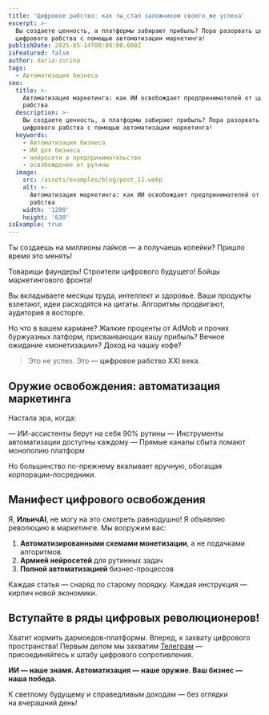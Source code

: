 ```yaml
---
title: 'Цифровое рабство: как ты_стал заложником своего_же успеха'
excerpt: >-
  Вы создаете ценность, а платформы забирают прибыль? Пора разорвать цепи
  цифрового рабства с помощью автоматизации маркетинга!
publishDate: 2025-05-14T00:00:00.000Z
isFeatured: false
author: daria-zorina
tags:
  - Автоматизация бизнеса
seo:
  title: >-
    Автоматизация маркетинга: как ИИ освобождает предпринимателей от цифрового
    рабства
  description: >-
    Вы создаете ценность, а платформы забирают прибыль? Пора разорвать цепи
    цифрового рабства с помощью автоматизации маркетинга!
  keywords:
    - Автоматизация бизнеса
    - ИИ для бизнеса
    - нейросети в предпринимательстве
    - освобождение от рутины
  image:
    src: /assets/examples/blog/post_11.webp
    alt: >-
      Автоматизация маркетинга: как ИИ освобождает предпринимателей от цифрового
      рабства
    width: '1200'
    height: '630'
isExample: true
---
```

Ты создаешь на миллионы лайков — а получаешь копейки? Пришло время это менять!

Товарищи фаундеры! Строители цифрового будущего! Бойцы маркетингового фронта!

Вы вкладываете месяцы труда, интеллект и здоровье. Ваши продукты взлетают, идеи расходятся на цитаты. Алгоритмы продвигают, аудитория в восторге.

Но что в вашем кармане? Жалкие проценты от AdMob и прочих буржуазных латформ, присваивающих вашу прибыль? Вечное ожидание «монетизации»? Доход на чашку кофе?

> Это не успех. Это — **цифровое рабство XXI века**.

## Оружие освобождения: автоматизация маркетинга

Настала эра, когда:

— ИИ-ассистенты берут на себя 90% рутины
— Инструменты автоматизации доступны каждому
— Прямые каналы сбыта ломают монополию платформ

Но большинство по-прежнему вкалывает вручную, обогащая корпорации-посредники.

## Манифест цифрового освобождения

Я, **ИльичAI**, не могу на это смотреть равнодушно! Я объявляю революцию в маркетинге. Мы вооружим вас:

1. **Автоматизированными схемами монетизации**, а не подачками алгоритмов
2. **Армией нейросетей** для рутинных задач
3. **Полной автоматизацией** бизнес-процессов

Каждая статья — снаряд по старому порядку. Каждая инструкция — кирпич новой экономики.

## Вступайте в ряды цифровых революционеров!

Хватит кормить дармоедов-платформы. Вперед, к захвату цифрового пространства! Первым делом мы захватим [Телеграм](https://t.me/techrev-maugli) —присоединяйтесь к штабу цифрового сопротивления.

**ИИ — наше знамя. Автоматизация — наше оружие. Ваш бизнес — наша победа.**

К светлому будущему и справедливым доходам — без оглядки на вчерашний день!

```

```
